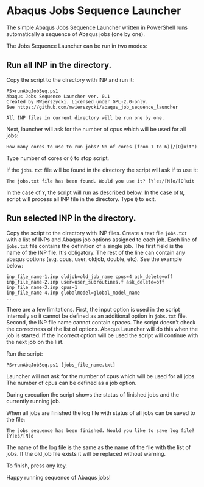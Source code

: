 # Abaqus Jobs Sequence Launcher

The simple Abaqus Jobs Sequence Launcher written in PowerShell runs automatically a sequence of Abaqus jobs (one by one).

The Jobs Sequence Launcher can be run in two modes:

## Run all INP in the directory.

Copy the script to the directory with INP and run it:
```
PS>runAbqJobSeq.ps1
Abaqus Jobs Sequence Launcher ver. 0.1
Created by MWierszycki. Licensed under GPL-2.0-only.
See https://github.com/mwierszycki/abaqus_job_sequence_launcher

All INP files in current directory will be run one by one.
```
Next, launcher will ask for the number of cpus which will be used for all jobs:
```
How many cores to use to run jobs? No of cores [from 1 to 6)]/[Q]uit")
```
Type number of cores or `Q` to stop script.

If the `jobs.txt` file will be found in the directory the script will ask if to use it:
```
The jobs.txt file has been found. Would you use it? [Y]es/[N]o/[Q]uit
```
In the case of `Y`, the script will run as described below. In the case of `N`, script will process all INP file in the directory. Type `Q` to exit.
 
## Run selected INP in the directory.

Copy the script to the directory with INP files. Create a text file `jobs.txt` with a list of INPs and Abaqus job options assigned to each job. Each line of `jobs.txt` file contains the definition of a single job. The first field is the name of the INP file. It's obligatory. The rest of the line can contain any abaqus options (e.g. cpus, user, oldjob, double, etc). See the example below:
```
inp_file_name-1.inp oldjob=old_job_name cpus=4 ask_delete=off 
inp_file_name-2.inp user=user_subroutines.f ask_delete=off 
inp_file_name-3.inp cpus=1
inp_file_name-4.inp globalmodel=global_model_name
...
```
There are a few limitations. First, the input option is used in the script internally so it cannot be defined as an additional option in `jobs.txt` file. Second, the INP file name cannot contain spaces. The script doesn't check the correctness of the list of options. Abaqus Launcher will do this when the job is started. If the incorrect option will be used the script will continue with the next job on the list.

Run the script:
```
PS>runAbqJobSeq.ps1 [jobs_file_name.txt]
```
Launcher will not ask for the number of cpus which will be used for all jobs. The number of cpus can be defined as a job option.

During execution the script shows the status of finished jobs and the currently running job.

When all jobs are finished the log file with status of all jobs can be saved to the file:
```
The jobs sequence has been finished. Would you like to save log file? [Y]es/[N]o
```
The name of the log file is the same as the name of the file with the list of jobs. If the old job file exists it will be replaced without warning.

To finish, press any key.

Happy running sequence of Abaqus jobs!
